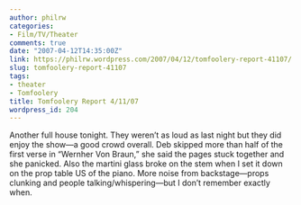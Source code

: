 ```yaml
---
author: philrw
categories:
- Film/TV/Theater
comments: true
date: "2007-04-12T14:35:00Z"
link: https://philrw.wordpress.com/2007/04/12/tomfoolery-report-41107/
slug: tomfoolery-report-41107
tags:
- theater
- Tomfoolery
title: Tomfoolery Report 4/11/07
wordpress_id: 204
---
```


Another full house tonight. They weren’t as loud as last night but
they did enjoy the show—a good crowd overall. Deb skipped more than half
of the first verse in “Wernher Von Braun,” she said the pages stuck
together and she panicked. Also the martini glass broke on the stem when
I set it down on the prop table US of the piano. More noise from
backstage—props clunking and people talking/whispering—but I don’t
remember exactly when.




